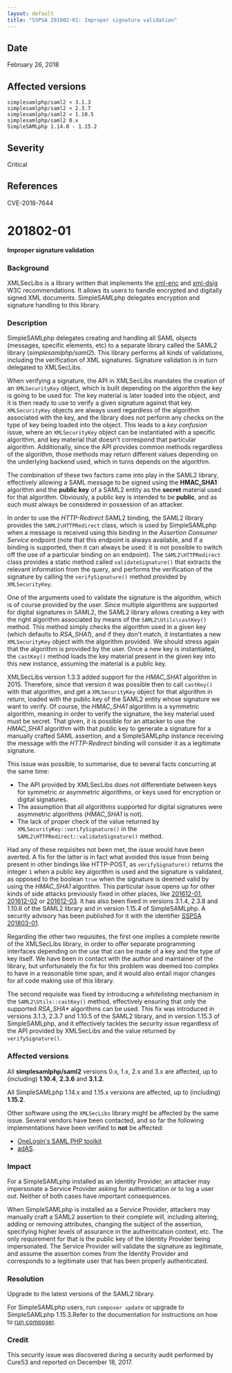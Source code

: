 ```yaml
---
layout: default
title: "SSPSA 201802-01: Improper signature validation"
---
```


<aside><div class="sidebar-warning right">
<h2>Date</h2>
February 26, 2018
<h2>Affected versions</h2>
<code>simplesamlphp/saml2 < 3.1.3</code><br/>
<code>simplesamlphp/saml2 < 2.3.7</code><br/>
<code>simplesamlphp/saml2 < 1.10.5</code><br/>
<code>simplesamlphp/saml2 0.x</code><br/>
<code>SimpleSAMLphp 1.14.0 - 1.15.2</code>
<h2>Severity</h2>
Critical
<h2>References</h2>
CVE-2018-7644
</div></aside>

# 201802-01

**Improper signature validation**

### Background

XMLSecLibs is a library written that implements the
[xml-enc](https://www.w3.org/TR/2002/REC-xmlenc-core-20021210/Overview.html) and
[xml-dsig](https://www.w3.org/TR/xmldsig-core1/) W3C recommendations. It allows its users to handle encrypted and
digitally signed XML documents. SimpleSAMLphp delegates encryption and signature handling to this library.

### Description

SimpleSAMLphp delegates creating and handling all SAML objects (messages, specific elements, etc) to a separate library
called the SAML2 library (_simplesamlphp/saml2_). This library performs all kinds of validations, including the
verification of XML signatures. Signature validation is in turn delegated to XMLSecLibs.

When verifying a signature, the API in XMLSecLibs mandates the creation of an `XMLSecurityKey` object, which is built
depending on the algorithm the key is going to be used for. The key material is later loaded into the object, and it is
then ready to use to verify a given signature against that key. `XMLSecurityKey` objects are always used regardless of
the algorithm associated with the key, and the library does not perform any checks on the type of key being loaded into
the object. This leads to a _key confusion_ issue, where an `XMLSecurityKey` object can be instantiated with a specific
algorithm, and key material that doesn't correspond that particular algorithm. Additionally, since the API provides
common methods regardless of the algorithm, those methods may return different values depending on the underlying
backend used, which in turns depends on the algorithm.

The combination of these two factors came into play in the SAML2 library, effectively allowing a SAML message to be
signed using the **HMAC_SHA1** algorithm and the **public key** of a SAML2 entity as the **secret** material used for
that algorithm. Obviously, a public key is intended to be **public**, and as such must always be considered in
possession of an attacker.

In order to use the _HTTP-Redirect_ SAML2 binding, the SAML2 library provides the `SAML2\HTTPRedirect` class, which
is used by SimpleSAMLphp when a message is received using this binding in the _Assertion Consumer Service_ endpoint
(note that this endpoint is always available, and if a binding is supported, then it can always be used: it is not
possible to switch off the use of a particular binding on an endpoint). The `SAML2\HTTPRedirect` class provides a static
method called `validateSignature()` that extracts the relevant information from the query, and performs the verification
of the signature by calling the `verifySignature()` method provided by `XMLSecurityKey`.

One of the arguments used to validate the signature is the algorithm, which is of course provided by the user. Since
multiple algorithms are supported for digital signatures in SAML2, the SAML2 library allows creating a key with the
right algorithm associated by means of the `SAML2\Utils\castKey()` method. This method simply checks the algorithm used
in a given key (which defaults to _RSA_SHA1_), and if they don't match, it instantiates a new `XMLSecurityKey` object
with the algorithm provided. We should stress again that the algorithm is provided by the user. Once a new key is
instantiated, the `castKey()` method loads the key material present in the given key into this new instance, assuming
the material is a public key.

XMLSecLibs version 1.3.3 added support for the *HMAC_SHA1* algorithm in 2015. Therefore, since that version it was
possible then to call `castKey()` with that algorithm, and get a `XMLSecurityKey` object for that algorithm in return,
loaded with the public key of the SAML2 entity whose signature we want to verify. Of course, the *HMAC_SHA1* algorithm
is a symmetric algorithm, meaning in order to verify the signature, the key material used must be secret. That given, it
is possible for an attacker to use the *HMAC_SHA1* algorithm with that public key to generate a signature for a manually
crafted SAML assertion, and a SimpleSAMLphp instance receiving the message with the _HTTP-Redirect_ binding will
consider it as a legitimate signature.

This issue was possible, to summarise, due to several facts concurring at the same time:

- The API provided by XMLSecLibs does not differentiate between keys for symmetric or asymmetric algorithms, or keys
used for encryption or digital signatures.
- The assumption that all algorithms supported for digital signatures were asymmetric algorithms (*HMAC_SHA1* is not).
- The lack of proper check of the value returned by `XMLSecurityKey::verifySignature()` in the
`SAML2\HTTPRedirect::validateSignature()` method.

Had any of these requisites not been met, the issue would have been averted. A fix for the latter is in fact what
avoided this issue from being present in other bindings like HTTP-POST, as `verifySignature()` returns the integer `1`
when a public key algorithm is used and the signature is validated, as opposed to the boolean `true` when the signature
is deemed valid by using the *HMAC_SHA1* algorithm. This particular issue opens up for other kinds of side attacks
previously fixed in other places, like [201612-01](201612-01), [201612-02](201612-02) or [201612-03](201612-03).
It has also been fixed in versions 3.1.4, 2.3.8 and 1.10.6 of the SAML2 library and in version 1.15.4 of SimpleSAMLphp.
A security advisory has been published for it with the identifier
[SSPSA 201803-01](201803-01).

Regarding the other two requisites, the first one implies a complete rewrite of the XMLSecLibs library, in order to
offer separate programming interfaces depending on the use that can be made of a key and the type of key itself. We
have been in contact with the author and maintainer of the library, but unfortunately the fix for this problem was
deemed too complex to have in a reasonable time span, and it would also entail major changes for all code
making use of this library.

The second requisite was fixed by introducing a _whitelisting_ mechanism in the `SAML2\Utils::castKey()` method,
effectively ensuring that only the supported _RSA_SHA*_ algorithms can be used. This fix was introduced in versions
3.1.3, 2.3.7 and 1.10.5 of the SAML2 library, and in version 1.15.3 of SimpleSAMLphp, and it effectively tackles the
security issue regardless of the API provided by XMLSecLibs and the value returned by `verifySignature()`.

### Affected versions

All **simplesamlphp/saml2** versions 0.x, 1.x, 2.x and 3.x are affected, up to (including) **1.10.4**, **2.3.6** and
**3.1.2**.

All SimpleSAMLphp 1.14.x and 1.15.x versions are affected, up to (including) **1.15.2**.

Other software using the `XMLSecLibs` library might be affected by the same issue. Several vendors have been contacted,
and so far the following implementations have been verified to **not** be affected:

- [OneLogin's SAML PHP toolkit](https://github.com/onelogin/php-saml)
- [adAS](http://www.adas-sso.com/en/).

### Impact

For a SimpleSAMLphp installed as an Identity Provider, an attacker may impersonate a Service Provider asking for
authentication or to log a user out. Neither of both cases have important consequences.

When SimpleSAMLphp is installed as a Service Provider, attackers may manually craft a SAML2 assertion to their complete
will, including altering, adding or removing attributes, changing the subject of the assertion, specifying higher
levels of assurance in the authentication context, etc. The only requirement for that is the public key of the Identity
Provider being impersonated. The Service Provider will validate the signature as legitimate, and assume the assertion
comes from the Identity Provider and corresponds to a legitimate user that has been properly authenticated.

### Resolution

Upgrade to the latest versions of the SAML2 library.

For SimpleSAMLphp users, run `composer update` or upgrade to SimpleSAMLphp 1.15.3.Refer to the documentation for
instructions on how to [run composer](/docs/stable/simplesamlphp-install-repo).

### Credit

This security issue was discovered during a security audit performed by Cure53 and reported on December 18, 2017.

